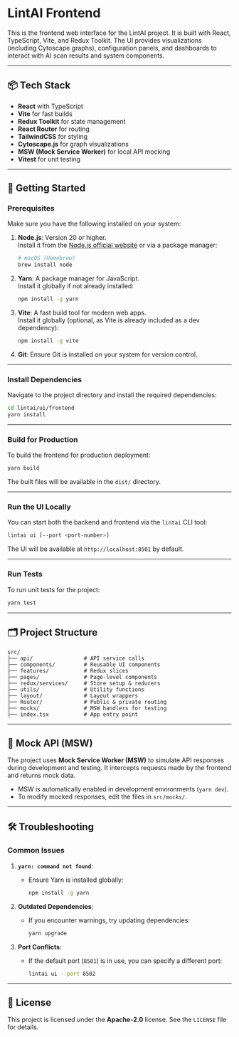 # LintAI Frontend

This is the frontend web interface for the LintAI project. It is built with React, TypeScript, Vite, and Redux Toolkit. The UI provides visualizations (including Cytoscape graphs), configuration panels, and dashboards to interact with AI scan results and system components.

---

## 📦 Tech Stack

- **React** with TypeScript
- **Vite** for fast builds
- **Redux Toolkit** for state management
- **React Router** for routing
- **TailwindCSS** for styling
- **Cytoscape.js** for graph visualizations
- **MSW (Mock Service Worker)** for local API mocking
- **Vitest** for unit testing

---

## 🚀 Getting Started

### Prerequisites

Make sure you have the following installed on your system:

1. **Node.js**: Version 20 or higher.  
   Install it from the [Node.js official website](https://nodejs.org/) or via a package manager:
   ```bash
   # macOS (Homebrew)
   brew install node
   ```

2. **Yarn**: A package manager for JavaScript.  
   Install it globally if not already installed:
   ```bash
   npm install -g yarn
   ```

3. **Vite**: A fast build tool for modern web apps.  
   Install it globally (optional, as Vite is already included as a dev dependency):
   ```bash
   npm install -g vite
   ```

4. **Git**: Ensure Git is installed on your system for version control.

---

### Install Dependencies

Navigate to the project directory and install the required dependencies:

```bash
cd lintai/ui/frontend
yarn install
```

---

### Build for Production

To build the frontend for production deployment:

```bash
yarn build
```

The built files will be available in the `dist/` directory.

---

### Run the UI Locally

You can start both the backend and frontend via the `lintai` CLI tool:

```bash
lintai ui [--port <port-number>]
```

The UI will be available at `http://localhost:8501` by default.

---

### Run Tests

To run unit tests for the project:

```bash
yarn test
```

---

## 🗂 Project Structure

```plaintext
src/
├── api/                # API service calls
├── components/         # Reusable UI components
├── features/           # Redux slices
├── pages/              # Page-level components
├── redux/services/     # Store setup & reducers
├── utils/              # Utility functions
├── layout/             # Layout wrappers
├── Router/             # Public & private routing
├── mocks/              # MSW handlers for testing
├── index.tsx           # App entry point
```

---

## 🧪 Mock API (MSW)

The project uses **Mock Service Worker (MSW)** to simulate API responses during development and testing. It intercepts requests made by the frontend and returns mock data.

- MSW is automatically enabled in development environments (`yarn dev`).
- To modify mocked responses, edit the files in `src/mocks/`.

---

## 🛠 Troubleshooting

### Common Issues

1. **`yarn: command not found`**:
   - Ensure Yarn is installed globally:
     ```bash
     npm install -g yarn
     ```

2. **Outdated Dependencies**:
   - If you encounter warnings, try updating dependencies:
     ```bash
     yarn upgrade
     ```

3. **Port Conflicts**:
   - If the default port (`8501`) is in use, you can specify a different port:
     ```bash
     lintai ui --port 8502
     ```

---

## 📄 License

This project is licensed under the **Apache-2.0** license. See the `LICENSE` file for details.
